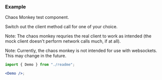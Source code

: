 ### Example

Chaos Monkey test component.

Switch out the client method call for one of your choice.

Note: The chaos monkey requries the real client to work as intended (the mock client doesn't perform network calls much, if at all).

Note: Currently, the chaos monkey is not intended for use with websockets. This may change in the future.

```jsx harmony
import { Demo } from "./readme";

<Demo />;
```
